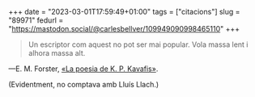 +++
date = "2023-03-01T17:59:49+01:00"
tags = ["citacions"]
slug = "89971"
fedurl = "https://mastodon.social/@carlesbellver/109949090998465110"
+++

> Un escriptor com aquest no pot ser mai popular. Vola massa lent i alhora massa alt.

—E. M. Forster, [«La poesia de K. P. Kavafis»](https://en.m.wikisource.org/wiki/Pharos_and_Pharillon/The_Poetry_of_C._P._Cavafy).

(Evidentment, no comptava amb Lluís Llach.)
